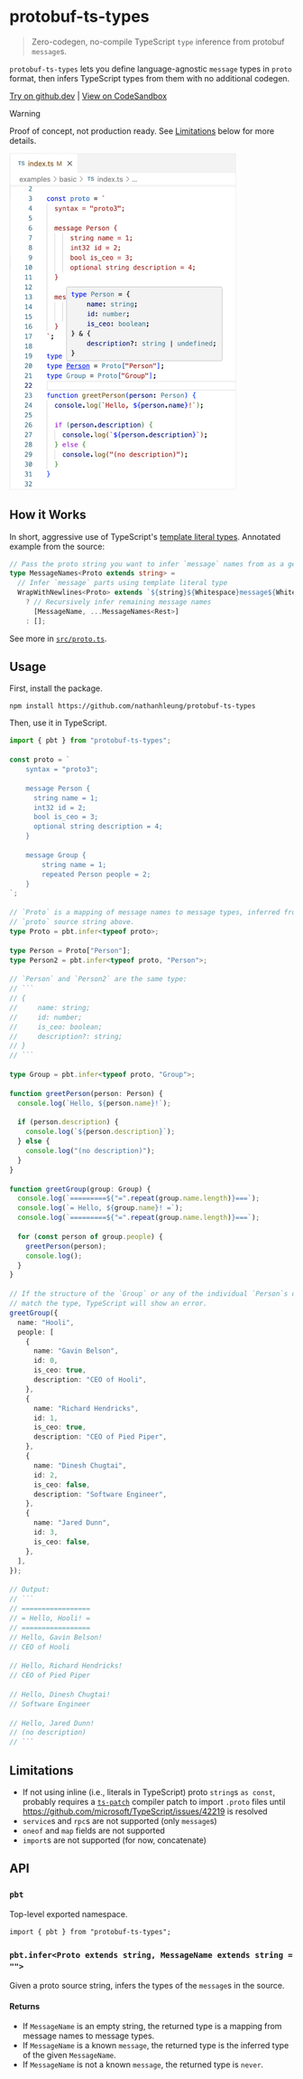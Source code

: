 # protobuf-ts-types

> Zero-codegen, no-compile TypeScript `type` inference from protobuf `message`s.

`protobuf-ts-types` lets you define language-agnostic `message` types in `proto` format, then infers TypeScript types from them with no additional codegen.

[Try on github.dev](https://github.dev/nathanhleung/protobuf-ts-types/blob/main/examples/basic/index.ts) | [View on CodeSandbox](https://codesandbox.io/p/github/nathanhleung/protobuf-ts-types/main?import=true&embed=1&file=%2Fexamples%2Fbasic%2Findex.ts)

> [!WARNING]
> Proof of concept, not production ready. See [Limitations](#limitations) below for more details.

<img src="./screenshot.png" width="400px" alt="Screenshot" style="border: 1px solid #eee;">

## How it Works

In short, aggressive use of TypeScript's [template literal types](https://www.typescriptlang.org/docs/handbook/2/template-literal-types.html). Annotated example from the source:

```ts
// Pass the proto string you want to infer `message` names from as a generic parameter
type MessageNames<Proto extends string> =
  // Infer `message` parts using template literal type
  WrapWithNewlines<Proto> extends `${string}${Whitespace}message${Whitespace}${infer MessageName}${OptionalWhitespace}{${string}}${infer Rest}`
    ? // Recursively infer remaining message names
      [MessageName, ...MessageNames<Rest>]
    : [];
```

See more in [`src/proto.ts`](./src/proto.ts).

## Usage

First, install the package.

```
npm install https://github.com/nathanhleung/protobuf-ts-types
```

Then, use it in TypeScript.

```ts
import { pbt } from "protobuf-ts-types";

const proto = `
    syntax = "proto3";

    message Person {
      string name = 1;
      int32 id = 2;
      bool is_ceo = 3;
      optional string description = 4;
    }

    message Group {
        string name = 1;
        repeated Person people = 2;
    }
`;

// `Proto` is a mapping of message names to message types, inferred from the
// `proto` source string above.
type Proto = pbt.infer<typeof proto>;

type Person = Proto["Person"];
type Person2 = pbt.infer<typeof proto, "Person">;

// `Person` and `Person2` are the same type:
// ```
// {
//     name: string;
//     id: number;
//     is_ceo: boolean;
//     description?: string;
// }
// ```

type Group = pbt.infer<typeof proto, "Group">;

function greetPerson(person: Person) {
  console.log(`Hello, ${person.name}!`);

  if (person.description) {
    console.log(`${person.description}`);
  } else {
    console.log("(no description)");
  }
}

function greetGroup(group: Group) {
  console.log(`=========${"=".repeat(group.name.length)}===`);
  console.log(`= Hello, ${group.name}! =`);
  console.log(`=========${"=".repeat(group.name.length)}===`);

  for (const person of group.people) {
    greetPerson(person);
    console.log();
  }
}

// If the structure of the `Group` or any of the individual `Person`s does not
// match the type, TypeScript will show an error.
greetGroup({
  name: "Hooli",
  people: [
    {
      name: "Gavin Belson",
      id: 0,
      is_ceo: true,
      description: "CEO of Hooli",
    },
    {
      name: "Richard Hendricks",
      id: 1,
      is_ceo: true,
      description: "CEO of Pied Piper",
    },
    {
      name: "Dinesh Chugtai",
      id: 2,
      is_ceo: false,
      description: "Software Engineer",
    },
    {
      name: "Jared Dunn",
      id: 3,
      is_ceo: false,
    },
  ],
});

// Output:
// ```
// =================
// = Hello, Hooli! =
// =================
// Hello, Gavin Belson!
// CEO of Hooli

// Hello, Richard Hendricks!
// CEO of Pied Piper

// Hello, Dinesh Chugtai!
// Software Engineer

// Hello, Jared Dunn!
// (no description)
// ```
```

## Limitations

* If not using inline (i.e., literals in TypeScript) proto `string`s `as const`, probably requires a [`ts-patch`](https://github.com/nonara/ts-patch) compiler patch to import `.proto` files until https://github.com/microsoft/TypeScript/issues/42219 is resolved
* `service`s and `rpc`s are not supported (only `message`s)
* `oneof` and `map` fields are not supported
* `import`s are not supported (for now, concatenate)

## API

### `pbt`

Top-level exported namespace.

```
import { pbt } from "protobuf-ts-types";
```

### `pbt.infer<Proto extends string, MessageName extends string = "">`

Given a proto source string, infers the types of the `message`s in the source.

#### Returns

* If `MessageName` is an empty string, the returned type is a mapping from message names to message types.
* If `MessageName` is a known `message`, the returned type is the inferred type of the given `MessageName`.
* If `MessageName` is not a known `message`, the returned type is `never`.

